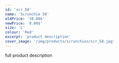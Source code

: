 ```yaml
---
id: 'scr_58'
name: 'Scrunchie 58'
oldPrice: '10.00$'
newPrice: '8.00$'
size: 'L'
colour: 'Red'
excerpt: 'product description'
cover_image: '/img/products/scrunchies/scr_58.jpg'
---
```

full product description
